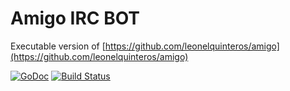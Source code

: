 # Amigo IRC BOT

Executable version of [https://github.com/leonelquinteros/amigo](https://github.com/leonelquinteros/amigo)


[![GoDoc](https://godoc.org/github.com/leonelquinteros/amigo?status.svg)](https://godoc.org/github.com/leonelquinteros/amigo)
[![Build Status](https://travis-ci.org/leonelquinteros/amigo.svg?branch=master)](https://travis-ci.org/leonelquinteros/amigo)
